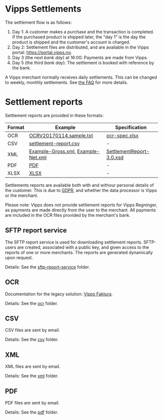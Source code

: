 # Vipps Settlements

The settlement flow is as follows:

1. Day 1: A customer makes a purchase and the transaction is completed. If the purchased product is shipped later, the "day 1" is the day the product is shipped and the customer's account is charged.
2. Day 2: Settlement files are distributed, and are available in the Vipps portal: https://portal.vipps.no.
3. Day 3 (the next _bank day_) at 16:00: Payments are made from Vipps.
4. Day 5 (the third _bank day_): The settlement is booked with reference by the bank.

A Vipps merchant normally receives daily settlements. This can be changed to weekly, monthly settlements. See [the FAQ](https://www.vipps.no/sporsmal#bedriftspm) for more details.

# Settlement reports

Settlement reports are provided in these formats:

| Format | Example            | Specification      |
| ------ | ------------------ | ------------------ |
| OCR    | [OCRV20170114.sample.txt](ocr/OCRV20170114.sample.txt) | [ocr-spec.xlsx](ocr/ocr-spec.xlsx) |
| CSV    | [settlement-report.csv](csv/settlement-report.csv) | - |
| XML    | [Example-Gross.xml](xml/Example-Gross.xml), [Example-Net.xml](xml/Example-Net.xml) | [SettlementReport-3.0.xsd](xml/SettlementReport-3.0.xsd) |
| PDF    | [PDF](pdf/Vipps-oppgjørsrapport-16655-2018-09-23.pdf) | - |
| XLSX   | [XLSX](xlsx/Vipps-oppgjørsrapport-16655-2018-09-23.xlsx) | - |

Settlements reports are available both with and withour personal details of the customer. 
This is due to [GDPR](https://ec.europa.eu/info/law/law-topic/data-protection_en), and whether
the data processor is Vipps or the merchant. 

Please note: Vipps does not provide settlement reports for Vipps Regninger, as payments are made directly from the user to the merchant. All payments are included in the OCR files provided by the merchant's bank.

## SFTP report service

The SFTP report service is used for downloading settlement reports.
SFTP-users are created, associated with a public key, and given access to the
reports of one or more merchants.
The reports are generated dynamically upon request.

Details: See the [sftp-report-service](sftp-report-service/) folder.

## OCR

Documentation for the legacy solution: [Vipps Faktura](ocr/vipps-invoice-api-vipps-faktura.pdf).

Details: See the [ocr](ocr/) folder.

## CSV

CSV files are sent by email.

Details: See the [csv](csv/) folder.

## XML

XML files are sent by email.

Details: See the [xml](xml/) folder.

## PDF

PDF files are sent by email.

Details: See the [pdf](pdf/) folder.
